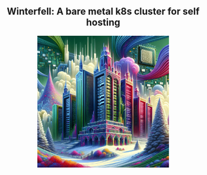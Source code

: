 <h2 align="center">
  Winterfell: A bare metal k8s cluster for self hosting
</h2>
<p align="center">
  <img src="./docs/poster.png" width="300"/>
</p>
